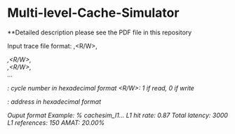 # Multi-level-Cache-Simulator

**Detailed description please see the PDF file in this repository

Input trace file format:
<cycle>,<R/W>,<address>
<cycle>,<R/W>,<address>
<cycle>,<R/W>,<address>
...

<cycle>: cycle number in hexadecimal format
<R/W>: 1 if read, 0 if write
<address>: address in hexadecimal format

Ouput format Example:
% cachesim_l1…
L1 hit rate: 0.87
Total latency: 3000
L1 references: 150
AMAT: 20.00%
